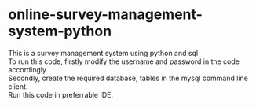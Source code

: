 # online-survey-management-system-python
This is a survey management system using python and sql<br/>
To run this code, firstly modify the username and password in the code accordingly<br/>
Secondly, create the required database, tables in the mysql command line client.<br/>
Run this code in preferrable IDE.
